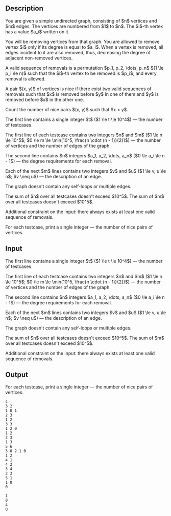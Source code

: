## Description

<div><p>You are given a simple undirected graph, consisting of $n$ vertices and $m$ edges. The vertices are numbered from $1$ to $n$. The $i$-th vertex has a value $a_i$ written on it.</p><p>You will be removing vertices from that graph. You are allowed to remove vertex $i$ only if its degree is equal to $a_i$. When a vertex is removed, all edges incident to it are also removed, thus, decreasing the degree of adjacent non-removed vertices.</p><p>A valid sequence of removals is a permutation $p_1, p_2, \dots, p_n$ $(1 \le p_i \le n)$ such that the $i$-th vertex to be removed is $p_i$, and every removal is allowed.</p><p>A pair $(x, y)$ of vertices is <span class="tex-font-style-it">nice</span> if there exist two valid sequences of removals such that $x$ is removed before $y$ in one of them and $y$ is removed before $x$ in the other one.</p><p>Count the number of <span class="tex-font-style-it">nice</span> pairs $(x, y)$ such that $x &lt; y$.</p></div><div class="input-specification"><p>The first line contains a single integer $t$ ($1 \le t \le 10^4$)&nbsp;— the number of testcases.</p><p>The first line of each testcase contains two integers $n$ and $m$ ($1 \le n \le 10^5$; $0 \le m \le \min(10^5, \frac{n \cdot (n - 1)}{2})$)&nbsp;— the number of vertices and the number of edges of the graph.</p><p>The second line contains $n$ integers $a_1, a_2, \dots, a_n$ ($0 \le a_i \le n - 1$)&nbsp;— the degree requirements for each removal.</p><p>Each of the next $m$ lines contains two integers $v$ and $u$ ($1 \le v, u \le n$; $v \neq u$)&nbsp;— the description of an edge.</p><p>The graph doesn't contain any self-loops or multiple edges.</p><p>The sum of $n$ over all testcases doesn't exceed $10^5$. The sum of $m$ over all testcases doesn't exceed $10^5$.</p><p><span class="tex-font-style-bf">Additional constraint on the input: there always exists at least one valid sequence of removals.</span></p></div><div class="output-specification"><p>For each testcase, print a single integer&nbsp;— the number of <span class="tex-font-style-it">nice</span> pairs of vertices.</p></div>

## Input

<p>The first line contains a single integer $t$ ($1 \le t \le 10^4$)&nbsp;— the number of testcases.</p><p>The first line of each testcase contains two integers $n$ and $m$ ($1 \le n \le 10^5$; $0 \le m \le \min(10^5, \frac{n \cdot (n - 1)}{2})$)&nbsp;— the number of vertices and the number of edges of the graph.</p><p>The second line contains $n$ integers $a_1, a_2, \dots, a_n$ ($0 \le a_i \le n - 1$)&nbsp;— the degree requirements for each removal.</p><p>Each of the next $m$ lines contains two integers $v$ and $u$ ($1 \le v, u \le n$; $v \neq u$)&nbsp;— the description of an edge.</p><p>The graph doesn't contain any self-loops or multiple edges.</p><p>The sum of $n$ over all testcases doesn't exceed $10^5$. The sum of $m$ over all testcases doesn't exceed $10^5$.</p><p><span class="tex-font-style-bf">Additional constraint on the input: there always exists at least one valid sequence of removals.</span></p>

## Output

<p>For each testcase, print a single integer&nbsp;— the number of <span class="tex-font-style-it">nice</span> pairs of vertices.</p>





```input1|2,3,4,5,11,12,13,14,15,16,17,18
4
3 2
1 0 1
2 3
1 2
3 3
1 2 0
1 2
2 3
1 3
5 6
3 0 2 1 0
1 2
4 1
4 2
3 4
2 3
5 1
1 0
0
```




```output1
1
0
4
0
```


